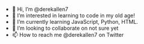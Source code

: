 - 👋 Hi, I’m @derekallen7
- 👀 I’m interested in learning to code in my old age!
- 🌱 I’m currently learning JavaScript, Python, HTML.
- 💞️ I’m looking to collaborate on not sure yet
- 📫 How to reach me @derekallen7 on Twitter

<!---
derekallen7/derekallen7 is a ✨ special ✨ repository because its `README.md` (this file) appears on your GitHub profile.
You can click the Preview link to take a look at your changes.
--->
